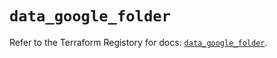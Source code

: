 # `data_google_folder`

Refer to the Terraform Registory for docs: [`data_google_folder`](https://registry.terraform.io/providers/hashicorp/google-beta/4.68.0/docs/data-sources/google_folder).
